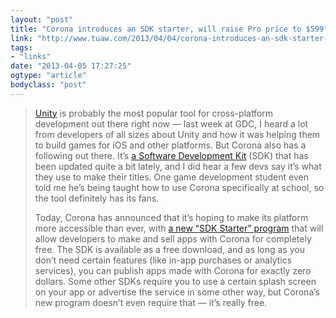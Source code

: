 ```yaml
---
layout: "post"
title: "Corona introduces an SDK starter, will raise Pro price to $599"
link: "http://www.tuaw.com/2013/04/04/corona-introduces-an-sdk-starter-will-raise-pro-price-to-599/"
tags: 
- "links"
date: "2013-04-05 17:27:25"
ogtype: "article"
bodyclass: "post"
---
```


> [Unity](http://unity3d.com/) is probably the most popular tool for cross-platform development out there right now — last week at GDC, I heard a lot from developers of all sizes about Unity and how it was helping them to build games for iOS and other platforms. But Corona also has a following out there. It’s [a Software Development Kit](http://www.tuaw.com/2010/04/14/360idev-ansca-mobiles-corona-sdk/) (SDK) that has been updated quite a bit lately, and I did hear a few devs say it’s what they use to make their titles. One game development student even told me he’s being taught how to use Corona specifically at school, so the tool definitely has its fans.
> 
> Today, Corona has announced that it’s hoping to make its platform more accessible than ever, with [a new “SDK Starter” program](http://www.coronalabs.com/blog/2013/04/04/state-of-corona-new-public-release-free-re-imagining-pro/) that will allow developers to make and sell apps with Corona for completely free. The SDK is available as a free download, and as long as you don’t need certain features (like in-app purchases or analytics services), you can publish apps made with Corona for exactly zero dollars. Some other SDKs require you to use a certain splash screen on your app or advertise the service in some other way, but Corona’s new program doesn’t even require that — it’s really free.